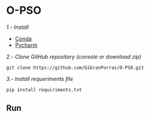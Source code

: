 # O-PSO

_1.- Install_

* [Conda](https://www.anaconda.com/download/)
* [Pycharm](https://www.jetbrains.com/es-es/pycharm/download/)

_2.- Clone GitHub repository (console or download zip)_

```
git clone https://github.com/GibranPorras/O-PSO.git
```
_3.- Install requeriments file_

```
pip install requiriments.txt
```

## Run
